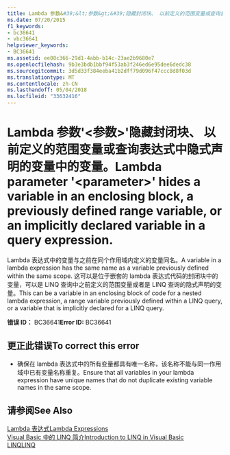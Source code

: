 ```yaml
---
title: Lambda 参数&#39;&lt;参数&gt;&#39;隐藏封闭块、 以前定义的范围变量或查询表达式中隐式声明的变量中的变量。
ms.date: 07/20/2015
f1_keywords:
- bc36641
- vbc36641
helpviewer_keywords:
- BC36641
ms.assetid: ee08c366-29d1-4abb-b14c-23ae2b9680e7
ms.openlocfilehash: 9b3e3bdb1bbf94f53ab3f246ed6e95dee6dedc38
ms.sourcegitcommit: 3d5d33f384eeba41b2dff79d096f47ccc8d8f03d
ms.translationtype: MT
ms.contentlocale: zh-CN
ms.lasthandoff: 05/04/2018
ms.locfileid: "33632416"
---
```

# <a name="lambda-parameter-39ltparametergt39-hides-a-variable-in-an-enclosing-block-a-previously-defined-range-variable-or-an-implicitly-declared-variable-in-a-query-expression"></a><span data-ttu-id="9144e-102">Lambda 参数&#39;&lt;参数&gt;&#39;隐藏封闭块、 以前定义的范围变量或查询表达式中隐式声明的变量中的变量。</span><span class="sxs-lookup"><span data-stu-id="9144e-102">Lambda parameter &#39;&lt;parameter&gt;&#39; hides a variable in an enclosing block, a previously defined range variable, or an implicitly declared variable in a query expression.</span></span>
<span data-ttu-id="9144e-103">Lambda 表达式中的变量与之前在同个作用域内定义的变量同名。</span><span class="sxs-lookup"><span data-stu-id="9144e-103">A variable in a lambda expression has the same name as a variable previously defined within the same scope.</span></span> <span data-ttu-id="9144e-104">这可以是位于嵌套的 lambda 表达式代码的封闭块中的变量，可以是 LINQ 查询中之前定义的范围变量或者是 LINQ 查询的隐式声明的变量。</span><span class="sxs-lookup"><span data-stu-id="9144e-104">This can be a variable in an enclosing block of code for a nested lambda expression, a range variable previously defined within a LINQ query, or a variable that is implicitly declared for a LINQ query.</span></span>  
  
 <span data-ttu-id="9144e-105">**错误 ID：** BC36641</span><span class="sxs-lookup"><span data-stu-id="9144e-105">**Error ID:** BC36641</span></span>  
  
## <a name="to-correct-this-error"></a><span data-ttu-id="9144e-106">更正此错误</span><span class="sxs-lookup"><span data-stu-id="9144e-106">To correct this error</span></span>  
  
-   <span data-ttu-id="9144e-107">确保在 lambda 表达式中的所有变量都具有唯一名称，该名称不能与同一作用域中已有变量名称重复。</span><span class="sxs-lookup"><span data-stu-id="9144e-107">Ensure that all variables in your lambda expression have unique names that do not duplicate existing variable names in the same scope.</span></span>  
  
## <a name="see-also"></a><span data-ttu-id="9144e-108">请参阅</span><span class="sxs-lookup"><span data-stu-id="9144e-108">See Also</span></span>  
 [<span data-ttu-id="9144e-109">Lambda 表达式</span><span class="sxs-lookup"><span data-stu-id="9144e-109">Lambda Expressions</span></span>](../../visual-basic/programming-guide/language-features/procedures/lambda-expressions.md)  
 [<span data-ttu-id="9144e-110">Visual Basic 中的 LINQ 简介</span><span class="sxs-lookup"><span data-stu-id="9144e-110">Introduction to LINQ in Visual Basic</span></span>](../../visual-basic/programming-guide/language-features/linq/introduction-to-linq.md)  
 [<span data-ttu-id="9144e-111">LINQ</span><span class="sxs-lookup"><span data-stu-id="9144e-111">LINQ</span></span>](../../visual-basic/programming-guide/language-features/linq/index.md)
